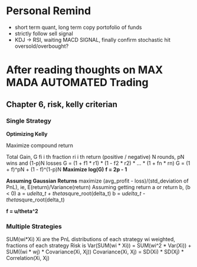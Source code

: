 # Personal Remind

* short term quant, long term copy portofolio of funds
* strictly follow sell signal
* KDJ -> RSI, waiting MACD SIGNAL, finally confirm stochastic hit oversold/overbought?



# After reading thoughts on MAX MADA AUTOMATED Trading

## Chapter 6, risk, kelly criterian

### Single Strategy
**Optimizing Kelly**

Maximize compound return 

Total Gain, G
fi i th fraction
ri i th return (positive / negative)
N rounds, pN wins and (1-p)N losses
G = (1 + f1 * r1) * (1 - f2 * r2) * ... * (1 + fn * rn)
G = (1 + f)^pN + (1 - f)^(1-p)N
**Maximize log(G)**
**f = 2p - 1**

**Assuming Gaussian Returns**
maximize (avg_profit - loss)/(std_deviation of PnL), ie, E(return)/Variance(return)
Assuming getting return a or return b, (b < 0)
a = u*delta_t + theta*squre_root(delta_t)
b = u*delta_t - theta*squre_root(delta_t)

**f = u/theta^2**

### Multiple Strategies

SUM(wi*Xi)
Xi are the PnL distributions of each strategy
wi weighted, fractions of each strategy
Risk is Var(SUM(wi * Xi)) = SUM(wi^2 * Var(Xi)) + SUM((wi * wj) * Covariance(Xi, Xj))
Covariance(Xi, Xj) = SD(Xi) * SD(Xj) * Correlation(Xi, Xj)